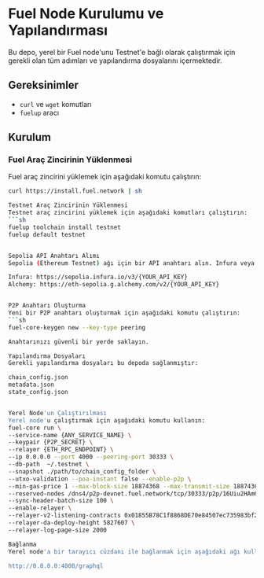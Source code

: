 # Fuel Node Kurulumu ve Yapılandırması

Bu depo, yerel bir Fuel node'unu Testnet'e bağlı olarak çalıştırmak için gerekli olan tüm adımları ve yapılandırma dosyalarını içermektedir.

## Gereksinimler

- `curl` ve `wget` komutları
- `fuelup` aracı

## Kurulum

### Fuel Araç Zincirinin Yüklenmesi

Fuel araç zincirini yüklemek için aşağıdaki komutu çalıştırın:

```sh
curl https://install.fuel.network | sh

Testnet Araç Zincirinin Yüklenmesi
Testnet araç zincirini yüklemek için aşağıdaki komutları çalıştırın:
```sh
fuelup toolchain install testnet
fuelup default testnet


Sepolia API Anahtarı Alımı
Sepolia (Ethereum Testnet) ağı için bir API anahtarı alın. Infura veya Alchemy kullanabilirsiniz:

Infura: https://sepolia.infura.io/v3/{YOUR_API_KEY}
Alchemy: https://eth-sepolia.g.alchemy.com/v2/{YOUR_API_KEY}


P2P Anahtarı Oluşturma
Yeni bir P2P anahtarı oluşturmak için aşağıdaki komutu çalıştırın:
```sh
fuel-core-keygen new --key-type peering

Anahtarınızı güvenli bir yerde saklayın.

Yapılandırma Dosyaları
Gerekli yapılandırma dosyaları bu depoda sağlanmıştır:

chain_config.json
metadata.json
state_config.json


Yerel Node'un Çalıştırılması
Yerel node'u çalıştırmak için aşağıdaki komutu kullanın:
fuel-core run \
--service-name {ANY_SERVICE_NAME} \
--keypair {P2P_SECRET} \
--relayer {ETH_RPC_ENDPOINT} \
--ip 0.0.0.0 --port 4000 --peering-port 30333 \
--db-path  ~/.testnet \
--snapshot ./path/to/chain_config_folder \
--utxo-validation --poa-instant false --enable-p2p \
--min-gas-price 1 --max-block-size 18874368 --max-transmit-size 18874368 \
--reserved-nodes /dns4/p2p-devnet.fuel.network/tcp/30333/p2p/16Uiu2HAm6pmJUedRFjennk4A8yWL6zCApHCuykzRRroqMjjxZ8o6,/dns4/p2p-devnet.fuel.network/tcp/30334/p2p/16Uiu2HAm8dBwTRzqazCMqQDdR8thMa7BKiW4ep2B4DoQQp6Qhyfd \
--sync-header-batch-size 100 \
--enable-relayer \
--relayer-v2-listening-contracts 0x01855B78C1f8868DE70e84507ec735983bf262dA \
--relayer-da-deploy-height 5827607 \
--relayer-log-page-size 2000

Bağlanma
Yerel node'a bir tarayıcı cüzdanı ile bağlanmak için aşağıdaki ağı kullanın:

http://0.0.0.0:4000/graphql
